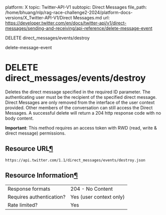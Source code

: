 platform: X
topic: Twitter-API-V1
subtopic: Direct Messages
file_path: /home/bhuang/nlp/rag-race-challenge2-2024/platform-docs-versions/X_Twitter-API-V1/Direct Messages.md
url: https://developer.twitter.com/en/docs/twitter-api/v1/direct-messages/sending-and-receiving/api-reference/delete-message-event

DELETE direct\_messages/events/destroy

delete-message-event

# DELETE direct\_messages/events/destroy

Deletes the direct message specified in the required ID parameter. The authenticating user must be the recipient of the specified direct message. Direct Messages are only removed from the interface of the user context provided. Other members of the conversation can still access the Direct Messages. A successful delete will return a 204 http response code with no body content.

**Important**: This method requires an access token with RWD (read, write & direct message) permissions.

## Resource URL[¶](#resource-url "Permalink to this headline")

`https://api.twitter.com/1.1/direct_messages/events/destroy.json`

## Resource Information[¶](#resource-information "Permalink to this headline")

|     |     |
| --- | --- |
| Response formats | 204 - No Content |
| Requires authentication? | Yes (user context only) |
| Rate limited? | Yes |